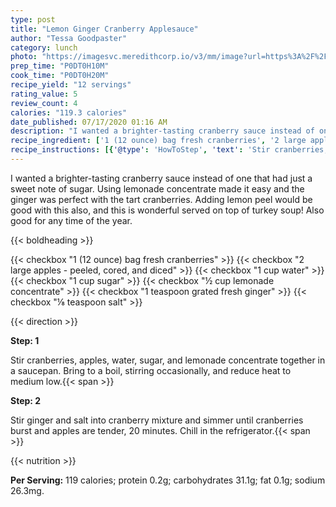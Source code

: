 ```yaml
---
type: post
title: "Lemon Ginger Cranberry Applesauce"
author: "Tessa Goodpaster"
category: lunch
photo: "https://imagesvc.meredithcorp.io/v3/mm/image?url=https%3A%2F%2Fimages.media-allrecipes.com%2Fuserphotos%2F2970691.jpg"
prep_time: "P0DT0H10M"
cook_time: "P0DT0H20M"
recipe_yield: "12 servings"
rating_value: 5
review_count: 4
calories: "119.3 calories"
date_published: 07/17/2020 01:16 AM
description: "I wanted a brighter-tasting cranberry sauce instead of one that had just a sweet note of sugar. Using lemonade concentrate made it easy and the ginger was perfect with the tart cranberries. Adding lemon peel would be good with this also, and this is wonderful served on top of turkey soup! Also good for any time of the year."
recipe_ingredient: ['1 (12 ounce) bag fresh cranberries', '2 large apples - peeled, cored, and diced', '1 cup water', '1 cup sugar', '½ cup lemonade concentrate', '1 teaspoon grated fresh ginger ', '⅛ teaspoon salt']
recipe_instructions: [{'@type': 'HowToStep', 'text': 'Stir cranberries, apples, water, sugar, and lemonade concentrate together in a saucepan. Bring to a boil, stirring occasionally, and reduce heat to medium low.\n'}, {'@type': 'HowToStep', 'text': 'Stir ginger and salt into cranberry mixture and simmer until cranberries burst and apples are tender, 20 minutes. Chill in the refrigerator.\n'}]
---
```


I wanted a brighter-tasting cranberry sauce instead of one that had just a sweet note of sugar. Using lemonade concentrate made it easy and the ginger was perfect with the tart cranberries. Adding lemon peel would be good with this also, and this is wonderful served on top of turkey soup! Also good for any time of the year. 

{{< boldheading >}}

{{< checkbox "1 (12 ounce) bag fresh cranberries" >}}
{{< checkbox "2 large apples - peeled, cored, and diced" >}}
{{< checkbox "1 cup water" >}}
{{< checkbox "1 cup sugar" >}}
{{< checkbox "½ cup lemonade concentrate" >}}
{{< checkbox "1 teaspoon grated fresh ginger" >}}
{{< checkbox "⅛ teaspoon salt" >}}


{{< direction >}}

**Step: 1**

Stir cranberries, apples, water, sugar, and lemonade concentrate together in a saucepan. Bring to a boil, stirring occasionally, and reduce heat to medium low.{{< span >}}

**Step: 2**

Stir ginger and salt into cranberry mixture and simmer until cranberries burst and apples are tender, 20 minutes. Chill in the refrigerator.{{< span >}}

{{< nutrition >}}

**Per Serving:** 119 calories; protein 0.2g; carbohydrates 31.1g; fat 0.1g; sodium 26.3mg.